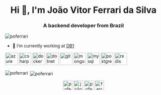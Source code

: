 <h1 align="center">Hi 👋, I'm João Vitor Ferrari da Silva</h1>
<h3 align="center">A backend developer from Brazil</h3>

<p align="left"> <img src="https://komarev.com/ghpvc/?username=poferrari" alt="poferrari" /> </p>

- 🔭 I’m currently working at [DB1](https://www.db1.com.br/)

<p align="left"><img src="https://www.vectorlogo.zone/logos/microsoft_azure/microsoft_azure-icon.svg" alt="azure" width="40" height="40"/> <img src="https://devicons.github.io/devicon/devicon.git/icons/csharp/csharp-original.svg" alt="csharp" width="40" height="40"/> <img src="https://devicons.github.io/devicon/devicon.git/icons/docker/docker-original-wordmark.svg" alt="docker" width="40" height="40"/> <img src="https://devicons.github.io/devicon/devicon.git/icons/dot-net/dot-net-original-wordmark.svg" alt="dotnet" width="40" height="40"/> <img src="https://www.vectorlogo.zone/logos/git-scm/git-scm-icon.svg" alt="git" width="40" height="40"/> <img src="https://devicons.github.io/devicon/devicon.git/icons/mongodb/mongodb-original-wordmark.svg" alt="mongodb" width="40" height="40"/> <img src="https://devicons.github.io/devicon/devicon.git/icons/mysql/mysql-original-wordmark.svg" alt="mysql" width="40" height="40"/> <img src="https://devicons.github.io/devicon/devicon.git/icons/postgresql/postgresql-original-wordmark.svg" alt="postgresql" width="40" height="40"/> <img src="https://devicons.github.io/devicon/devicon.git/icons/redis/redis-original-wordmark.svg" alt="redis" width="40" height="40"/></p><p><img align="left" src="https://github-readme-stats.vercel.app/api/top-langs/?username=poferrari&layout=compact&hide=html" alt="poferrari" /></p>

<p>&nbsp;<img align="center" src="https://github-readme-stats.vercel.app/api?username=poferrari&show_icons=true" alt="poferrari" /></p>

<p align="center">
<a href="https://twitter.com/poferrari" target="blank"><img align="center" src="https://cdn.jsdelivr.net/npm/simple-icons@3.0.1/icons/twitter.svg" alt="poferrari" height="30" width="30" /></a>
<a href="https://linkedin.com/in/joão-vitor-ferrari-da-silva-70685526" target="blank"><img align="center" src="https://cdn.jsdelivr.net/npm/simple-icons@3.0.1/icons/linkedin.svg" alt="joão-vitor-ferrari-da-silva-70685526" height="30" width="30" /></a>
<a href="https://fb.com/poferrari" target="blank"><img align="center" src="https://cdn.jsdelivr.net/npm/simple-icons@3.0.1/icons/facebook.svg" alt="poferrari" height="30" width="30" /></a>
<a href="https://instagram.com/ferrari_jv" target="blank"><img align="center" src="https://cdn.jsdelivr.net/npm/simple-icons@3.0.1/icons/instagram.svg" alt="ferrari_jv" height="30" width="30" /></a>
</p>
